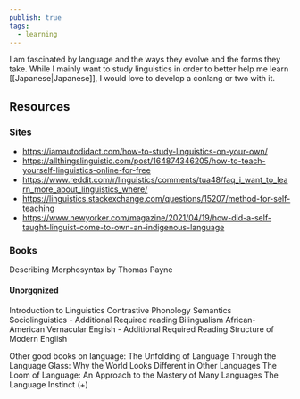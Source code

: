 ```yaml
---
publish: true
tags:
  - learning
---
```


I am fascinated by language and the ways they evolve and the forms they take. While I mainly want to study linguistics in order to better help me learn [[Japanese|Japanese]], I would love to develop a conlang or two with it.

## Resources

### Sites

- https://iamautodidact.com/how-to-study-linguistics-on-your-own/
- https://allthingslinguistic.com/post/164874346205/how-to-teach-yourself-linguistics-online-for-free
- https://www.reddit.com/r/linguistics/comments/tua48/faq_i_want_to_learn_more_about_linguistics_where/
- https://linguistics.stackexchange.com/questions/15207/method-for-self-teaching
- https://www.newyorker.com/magazine/2021/04/19/how-did-a-self-taught-linguist-come-to-own-an-indigenous-language

### Books

Describing Morphosyntax by Thomas Payne

#### Unorgqnized

Introduction to Linguistics
Contrastive Phonology
Semantics
Sociolinguistics - Additional Required reading
Bilingualism
African-American Vernacular English - Additional Required Reading
Structure of Modern English

Other good books on language:
The Unfolding of Language
Through the Language Glass: Why the World Looks Different in Other Languages
The Loom of Language: An Approach to the Mastery of Many Languages
The Language Instinct (+)
